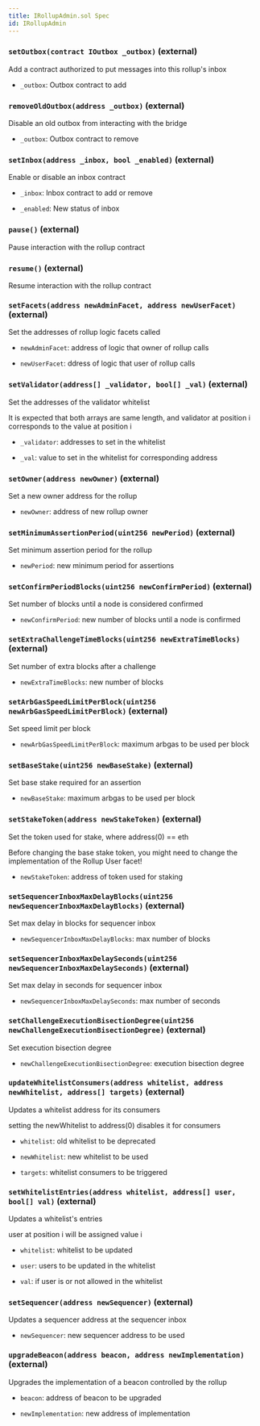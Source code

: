 ```yaml
---
title: IRollupAdmin.sol Spec
id: IRollupAdmin
---
```


### `setOutbox(contract IOutbox _outbox)` (external)

Add a contract authorized to put messages into this rollup's inbox

- `_outbox`: Outbox contract to add

### `removeOldOutbox(address _outbox)` (external)

Disable an old outbox from interacting with the bridge

- `_outbox`: Outbox contract to remove

### `setInbox(address _inbox, bool _enabled)` (external)

Enable or disable an inbox contract

- `_inbox`: Inbox contract to add or remove

- `_enabled`: New status of inbox

### `pause()` (external)

Pause interaction with the rollup contract

### `resume()` (external)

Resume interaction with the rollup contract

### `setFacets(address newAdminFacet, address newUserFacet)` (external)

Set the addresses of rollup logic facets called

- `newAdminFacet`: address of logic that owner of rollup calls

- `newUserFacet`: ddress of logic that user of rollup calls

### `setValidator(address[] _validator, bool[] _val)` (external)

Set the addresses of the validator whitelist

It is expected that both arrays are same length, and validator at
position i corresponds to the value at position i

- `_validator`: addresses to set in the whitelist

- `_val`: value to set in the whitelist for corresponding address

### `setOwner(address newOwner)` (external)

Set a new owner address for the rollup

- `newOwner`: address of new rollup owner

### `setMinimumAssertionPeriod(uint256 newPeriod)` (external)

Set minimum assertion period for the rollup

- `newPeriod`: new minimum period for assertions

### `setConfirmPeriodBlocks(uint256 newConfirmPeriod)` (external)

Set number of blocks until a node is considered confirmed

- `newConfirmPeriod`: new number of blocks until a node is confirmed

### `setExtraChallengeTimeBlocks(uint256 newExtraTimeBlocks)` (external)

Set number of extra blocks after a challenge

- `newExtraTimeBlocks`: new number of blocks

### `setArbGasSpeedLimitPerBlock(uint256 newArbGasSpeedLimitPerBlock)` (external)

Set speed limit per block

- `newArbGasSpeedLimitPerBlock`: maximum arbgas to be used per block

### `setBaseStake(uint256 newBaseStake)` (external)

Set base stake required for an assertion

- `newBaseStake`: maximum arbgas to be used per block

### `setStakeToken(address newStakeToken)` (external)

Set the token used for stake, where address(0) == eth

Before changing the base stake token, you might need to change the
implementation of the Rollup User facet!

- `newStakeToken`: address of token used for staking

### `setSequencerInboxMaxDelayBlocks(uint256 newSequencerInboxMaxDelayBlocks)` (external)

Set max delay in blocks for sequencer inbox

- `newSequencerInboxMaxDelayBlocks`: max number of blocks

### `setSequencerInboxMaxDelaySeconds(uint256 newSequencerInboxMaxDelaySeconds)` (external)

Set max delay in seconds for sequencer inbox

- `newSequencerInboxMaxDelaySeconds`: max number of seconds

### `setChallengeExecutionBisectionDegree(uint256 newChallengeExecutionBisectionDegree)` (external)

Set execution bisection degree

- `newChallengeExecutionBisectionDegree`: execution bisection degree

### `updateWhitelistConsumers(address whitelist, address newWhitelist, address[] targets)` (external)

Updates a whitelist address for its consumers

setting the newWhitelist to address(0) disables it for consumers

- `whitelist`: old whitelist to be deprecated

- `newWhitelist`: new whitelist to be used

- `targets`: whitelist consumers to be triggered

### `setWhitelistEntries(address whitelist, address[] user, bool[] val)` (external)

Updates a whitelist's entries

user at position i will be assigned value i

- `whitelist`: whitelist to be updated

- `user`: users to be updated in the whitelist

- `val`: if user is or not allowed in the whitelist

### `setSequencer(address newSequencer)` (external)

Updates a sequencer address at the sequencer inbox

- `newSequencer`: new sequencer address to be used

### `upgradeBeacon(address beacon, address newImplementation)` (external)

Upgrades the implementation of a beacon controlled by the rollup

- `beacon`: address of beacon to be upgraded

- `newImplementation`: new address of implementation
